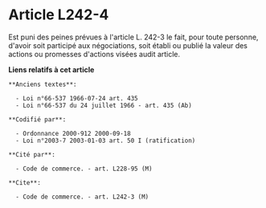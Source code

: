 # Article L242-4

Est puni des peines prévues à l'article L. 242-3 le fait, pour toute personne, d'avoir soit participé aux négociations, soit
établi ou publié la valeur des actions ou promesses d'actions visées audit article.

**Liens relatifs à cet article**

	**Anciens textes**:

	  - Loi n°66-537 1966-07-24 art. 435
	  - Loi n°66-537 du 24 juillet 1966 - art. 435 (Ab)

	**Codifié par**:

	  - Ordonnance 2000-912 2000-09-18
	  - Loi n°2003-7 2003-01-03 art. 50 I (ratification)

	**Cité par**:

	  - Code de commerce. - art. L228-95 (M)

	**Cite**:

	  - Code de commerce. - art. L242-3 (M)

